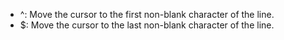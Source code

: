 - ^: Move the cursor to the first non-blank character of the line.
- $: Move the cursor to the last non-blank character of the line.
